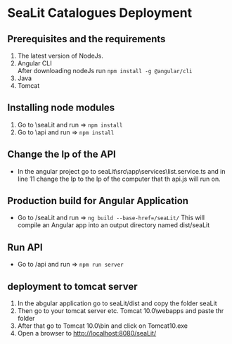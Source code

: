 # SeaLit Catalogues Deployment

## Prerequisites and the requirements

1. The latest version of NodeJs.
2. Angular CLI  
  After downloading nodeJs run `npm install -g @angular/cli`
3. Java
4. Tomcat

## Installing node modules

1. Go to \seaLit and run => `npm install`
2. Go to \api and run => `npm install`

## Change the Ip of the API

- In the angular project go to seaLit\src\app\services\list.service.ts and in line 11 change the Ip to the Ip of the computer that th api.js will run on.

## Production build for Angular Application

- Go to /seaLit and run => `ng build --base-href=/seaLit/`
This will compile an Angular app into an output directory named dist/seaLit

## Run API

- Go to /api and run => `npm run server`

## deployment to tomcat server

1. In the abgular application go to seaLit/dist and copy the folder seaLit
2. Then go to your tomcat server etc. Tomcat 10.0\webapps and paste thr folder
3. After that go to Tomcat 10.0\bin and click on Tomcat10.exe
4. Open a browser to <http://localhost:8080/seaLit/>
